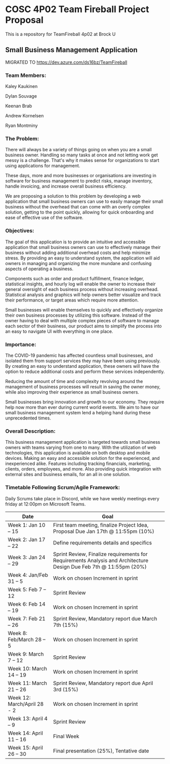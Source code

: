 
# COSC 4P02 Team Fireball Project Proposal 
This is a repository for TeamFireball 4p02 at Brock U

## Small Business Management Application

MIGRATED TO https://dev.azure.com/ds16bz/TeamFireball

### Team Members:

Kaley Kaukinen

Dylan Souvage

Keenan Brab

Andrew Kornelsen

Ryan Montminy

### The Problem:

There will always be a variety of things going on when you are a small business owner. Handling so many tasks at once and not letting work get messy is a challenge. That&#39;s why it makes sense for organizations to start using applications for management.

These days, more and more businesses or organisations are investing in software for business management to predict risks, manage inventory, handle invoicing, and increase overall business efficiency.

We are proposing a solution to this problem by developing a web application that small business owners can use to easily manage their small business without the overhead that can come with an overly complex solution, getting to the point quickly, allowing for quick onboarding and ease of effective use of the software.

### Objectives:

The goal of this application is to provide an intuitive and accessible application that small business owners can use to effectively manage their business without adding additional overhead costs and help minimize stress. By providing an easy to understand system, the application will aid owners in managing and organizing the more mundane and confusing aspects of operating a business.

Components such as order and product fulfillment, finance ledger, statistical insights, and hourly log will enable the owner to increase their general oversight of each business process without increasing overhead. Statistical analysis and graphics will help owners better visualize and track their performance, or target areas which require more attention.

Small businesses will enable themselves to quickly and effectively organize their own business processes by utilizing this software. Instead of the owner having to deal with multiple complex pieces of software to manage each sector of their business, our product aims to simplify the process into an easy to navigate UI with everything in one place.

### Importance:

The COVID-19 pandemic has affected countless small businesses, and isolated them from support services they may have been using previously. By creating an easy to understand application, these owners will have the option to reduce additional costs and perform these services independently.

Reducing the amount of time and complexity revolving around the management of business processes will result in saving the owner money, while also improving their experience as small business owners.

Small businesses bring innovation and growth to our economy. They require help now more than ever during current world events. We aim to have our small business management system lend a helping hand during these unprecedented times.

### Overall Description:

This business management application is targeted towards small business owners with teams varying from one to many. With the utilization of web technologies, this application is available on both desktop and mobile devices. Making an easy and accessible solution for the experienced, and inexperienced alike. Features including tracking financials, marketing, clients, orders, employees, and more. Also providing quick integration with external sites and business emails, for an all in one solution.

### Timetable Following Scrum/Agile Framework:

Daily Scrums take place in Discord, while we have weekly meetings every friday at 12:00pm on Microsoft Teams.

| Date | Goal |
|--|--|
| Week 1: Jan 10 – 15 | First team meeting, finalize Project Idea, Proposal Due Jan 17th @ 11:55pm (10%)|
| Week 2: Jan 17 – 22  | Define requirements details and specifics |
| Week 3: Jan 24 – 29  | Sprint Review, Finalize requirements for Requirements Analysis and Architecture Design Due Feb 7th @ 11:55pm (20%)|
| Week 4: Jan/Feb 31 – 5  | Work on chosen Increment in sprint |
| Week 5: Feb 7 – 12  | Sprint Review| 
| Week 6: Feb 14 – 19 | Work on chosen Increment in sprint |
| Week 7: Feb 21 – 26 | Sprint Review, Mandatory report due March 7th (15%) | 
| Week 8: Feb/March 28 – 5 | Work on chosen Increment in sprint | 
|  Week 9: March 7 – 12 | Sprint Review | 
|  Week 10: March 14 – 19 |  Work on chosen Increment in sprint | 
| Week 11: March 21 – 26 | Sprint Review, Mandatory report due April 3rd (15%) |
| Week 12: March/April 28 - 2 | Work on chosen Increment in sprint |
| Week 13: April 4 – 9 | Sprint Review |
| Week 14: April 11 – 16 |  Final Week |
|  Week 15: April 26 – 30 | Final presentation (25%), Tentative date |

